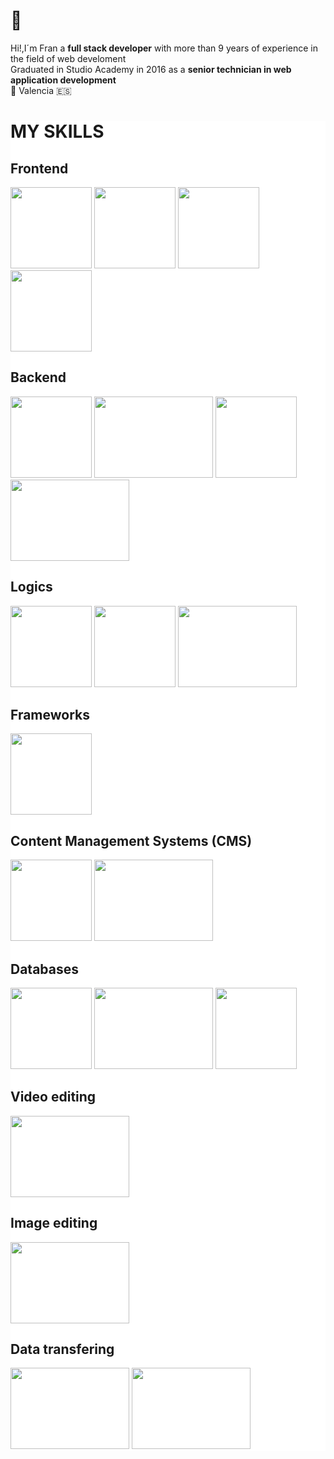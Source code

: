 # 👋
Hi!,I´m Fran a <b>full stack developer</b> with more than 9 years of experience in the field of web develoment
</br>
Graduated in Studio Academy in 2016 as a <b>senior technician in web application development</b>
</br>
📌 Valencia 🇪🇸


<div id="skills" style="background-color:white">

# MY SKILLS

## Frontend
<img src="https://www.freepnglogos.com/uploads/html5-logo-png/html5-logo-image-logo-html-7.png" style="width:130px; height:130px">
<img src="https://cdn.freebiesupply.com/logos/large/2x/css3-logo-png-transparent.png" style="width:130px; height:130px">
<img src="https://upload.wikimedia.org/wikipedia/commons/thumb/b/b2/Bootstrap_logo.svg/1280px-Bootstrap_logo.svg.png"style="width:130px; height:130px">
<img src="https://cdn.freebiesupply.com/logos/large/2x/node-sass-logo-svg-vector.svg"style="width:130px; height:130px">

## Backend
<img src="https://www.php.net/images/logos/new-php-logo.svg" style="width:130px; height:130px">
<img src="https://cdn.freebiesupply.com/logos/large/2x/nodejs-1-logo-png-transparent.png" style="width:190px; height:130px">
<img src="https://upload.wikimedia.org/wikipedia/commons/thumb/c/c3/Python-logo-notext.svg/1869px-Python-logo-notext.svg.png" style="width:130px; height:130px">
<img src="https://upload.wikimedia.org/wikipedia/commons/8/87/Sql_data_base_with_logo.png" style="width:190px; height:130px">


## Logics
<img src="https://upload.wikimedia.org/wikipedia/commons/thumb/6/6a/JavaScript-logo.png/800px-JavaScript-logo.png" style="width:130px; height:130px">
<img src="https://upload.wikimedia.org/wikipedia/commons/thumb/4/4c/Typescript_logo_2020.svg/2048px-Typescript_logo_2020.svg.png" style="width:130px; height:130px">
<img src="https://cursosdedesarrollo.com/wp-content/uploads/2019/08/angularjs-logo-600x394.png" style="width:190px; height:130px">


## Frameworks

<img src="https://logowik.com/content/uploads/images/angular9826.logowik.com.webp" style="width:130px; height:130px">


## Content Management Systems (CMS)

<img src="https://upload.wikimedia.org/wikipedia/commons/9/93/Wordpress_Blue_logo.png" style="width:130px; height:130px">
<img src="https://global-uploads.webflow.com/5f8b0a1abe69652278dad51c/62672360adb8a907fbed8f87_d9149f6d.png" style="width:190px; height:130px">


## Databases

<img src="https://www.freepnglogos.com/uploads/logo-mysql-png/logo-mysql-mysql-and-moodle-elearningworld-5.png" style="width:130px; height:130px">
<img src="https://cdn.dribbble.com/users/528264/screenshots/3140440/media/5f34fd1aa2ebfaf2cd548bafeb021c8f.png?resize=400x300&vertical=center" style="width:190px; height:130px">
<img src="https://upload.wikimedia.org/wikipedia/commons/thumb/f/f1/Microsoft_Office_Access_%282019-present%29.svg/2097px-Microsoft_Office_Access_%282019-present%29.svg.png" style="width:130px; height:130px">

## Video editing

<img src="https://download.logo.wine/logo/Adobe_Premiere_Pro/Adobe_Premiere_Pro-Logo.wine.png" style="width:190px; height:130px">

## Image editing

<img src="https://download.logo.wine/logo/GIMP/GIMP-Logo.wine.png" style="width:190px; height:130px">

## Data transfering

<img src="https://git-scm.com/images/logos/downloads/Git-Logo-2Color.png" style="width:190px; height:130px">
<img src="https://media.licdn.com/dms/image/C4E12AQFf4LJR49lXQg/article-cover_image-shrink_600_2000/0/1576293100655?e=2147483647&v=beta&t=TQZSXJoMiK-Fv_L-Sro1k0zP026xbHp3IHY8EogWIx8" style="width:190px; height:130px">



</div>


